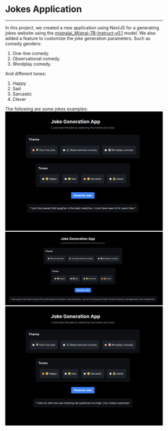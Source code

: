 # Jokes Application
-----------------------------------

In this project, we created a new application using NextJS for a generating jokes website using the [mistralai_Mistral-7B-Instruct-v0.1](https://huggingface.co/mistralai/Mistral-7B-Instruct-v0.1) model. We also added a feature to customize the joke generation parameters. Such as comedy genders:
1. One-line comedy.
2. Observational comedy.
3. Wordplay comedy.


And different tones:
1. Happy
2. Sad
3. Sarcastic
4. Clever

The following are some jokes examples:
![plot](./examples/Sarcastic-OneLinerJ.png)
![plot](./examples/Clever-Observational.png)
![plot](./examples/Happy-wordplay.png)